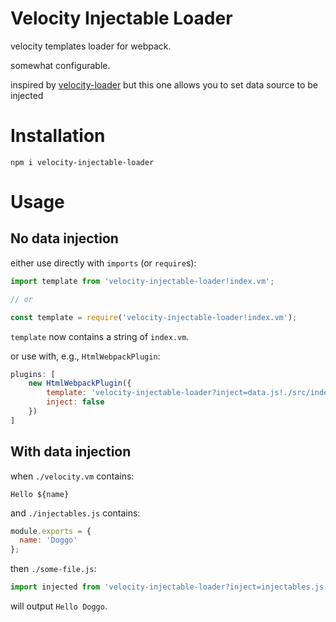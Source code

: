 # Velocity Injectable Loader

velocity templates loader for webpack.

somewhat configurable.

inspired by [velocity-loader](https://github.com/zhongzhi107/velocity-loader)
but this one allows you to set data source to be injected

# Installation

`npm i velocity-injectable-loader`

# Usage

## No data injection

either use directly with `imports` (or `require`s):

```js
import template from 'velocity-injectable-loader!index.vm';

// or

const template = require('velocity-injectable-loader!index.vm');
```

`template` now contains a string of `index.vm`.

or use with, e.g., `HtmlWebpackPlugin`:

```js
plugins: [
    new HtmlWebpackPlugin({
        template: 'velocity-injectable-loader?inject=data.js!./src/index.vm',
        inject: false
    })
]
```

## With data injection

when `./velocity.vm` contains:

```vm
Hello ${name}
```

and `./injectables.js` contains:

```js
module.exports = {
  name: 'Doggo'
};
```

then `./some-file.js`:

```js
import injected from 'velocity-injectable-loader?inject=injectables.js!velocity.vm';
```

will output `Hello Doggo`.

